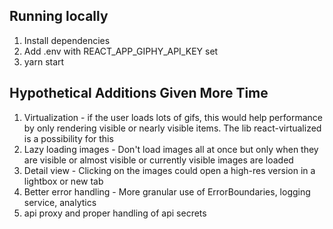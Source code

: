 ## Running locally
1. Install dependencies
2. Add .env with REACT_APP_GIPHY_API_KEY set 
3. yarn start

## Hypothetical Additions Given More Time

1. Virtualization - if the user loads lots of gifs, this would help performance by only rendering visible or nearly visible items. The lib react-virtualized is a possibility for this
2. Lazy loading images - Don't load images all at once but only when they are visible or almost visible or currently visible images are loaded
3. Detail view - Clicking on the images could open a high-res version in a lightbox or new tab
4. Better error handling - More granular use of ErrorBoundaries, logging service, analytics
5. api proxy and proper handling of api secrets

